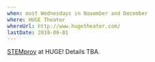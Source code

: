 ```yaml
---
when: most Wednesdays in November and December
where: HUGE Theater
whereUrl: http://www.hugetheater.com/
lastDate: 2019-09-01
---
```

[STEMprov] at HUGE! Details TBA.

[stemprov]: https://www.facebook.com/STEMprovMN/
